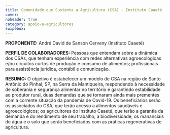 ```yaml
---
title: Comunidade que Sustenta a Agricultura (CSA) - Instituto Caaeté 
cover: 
noheader: true
category: apoio-a-agricultores
swipebox: 
---
```

  
**PROPONENTE:**
André David de Sanson Cerveny (Instituto Caaeté)
  
**PERFIL DE COLABORADORES:**  Pessoas que entendam sobre a dinâmica dos CSAs, que tenham experiência com redes alternativas agroecológicas e/ou circuitos curtos de produção e consumo de alimentos; profissionais para assistência jurídica, contábil e comunicação.
  
**RESUMO:**
O objetivo é estabelecer um modelo de CSA  na região de Santo Antônio do Pinhal, SP, na Serra da Mantiqueira, respondendo à necessidade de soberania e segurança alimentar no território e garantindo estabilidade ao produtor rural, duas demandas que se tornaram ainda mais prementes com a corrente situação da pandemia de Covid-19.  Os beneficiários serão os associados do CSA, que terão acesso a alimentos saudáveis e agroecológicos; os agricultores do Instituto Caaeté, que terão a garantia da demanda e do rendimento de seu trabalho; a biodiversidade, os mananciais de água e o solo que serão beneficiados com as práticas regenerativas de agricultura.